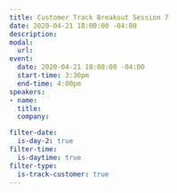 ```yaml
---
title: Customer Track Breakout Session 7
date: 2020-04-21 18:00:00 -04:00
description: 
modal:
  url: 
event:
  date: 2020-04-21 18:00:00 -04:00
  start-time: 3:30pm
  end-time: 4:00pm
speakers:
- name: 
  title: 
  company: 

filter-date:
  is-day-2: true
filter-time:
  is-daytime: true
filter-type:
  is-track-customer: true
---
```


